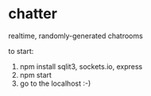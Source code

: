 # chatter

realtime, randomly-generated chatrooms 

to start:
1. npm install sqlit3, sockets.io, express
2. npm start
3. go to the localhost :-)
